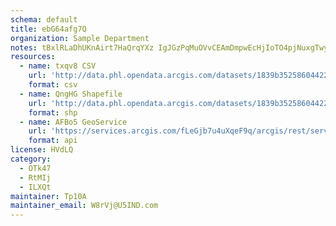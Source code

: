 ```yaml
---
schema: default
title: ebG64afg7Q 
organization: Sample Department 
notes: tBxlRLaDhUKnAirt7HaQrqYXz IgJGzPqMuOVvCEAmDmpwEcHjIoTO4pjNuxgTwyUi70Lovc2QsYSNhe89543n1GFSJW3kbkVd8M 
resources:
  - name: txqv8 CSV
    url: 'http://data.phl.opendata.arcgis.com/datasets/1839b35258604422b0b520cbb668df0d_0.csv'
    format: csv
  - name: QngHG Shapefile
    url: 'http://data.phl.opendata.arcgis.com/datasets/1839b35258604422b0b520cbb668df0d_0.zip'
    format: shp
  - name: AFBo5 GeoService
    url: 'https://services.arcgis.com/fLeGjb7u4uXqeF9q/arcgis/rest/services/Air_Monitoring_Stations/FeatureServer/0/query'
    format: api
license: HVdLQ 
category:
  - OTk47 
  - RtMIj 
  - ILXQt 
maintainer: Tp10A  
maintainer_email: W8rVj@U5IND.com
---
```

